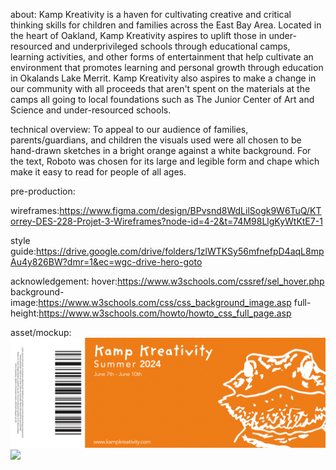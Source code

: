 about:
Kamp Kreativity is a haven for cultivating creative and critical thinking skills for children and families across the East Bay Area. Located in the heart of Oakland, Kamp Kreativity aspires to uplift those in under-resourced and underprivileged schools through educational camps, learning activities, and other forms of entertainment that help cultivate an environment that promotes learning and personal growth through education in Okalands Lake Merrit. Kamp Kreativity also aspires to make a change in our community with all proceeds that aren't spent on the materials at the camps all going to local foundations such as The Junior Center of Art and Science and under-resourced schools. 

technical overview:
To appeal to our audience of families, parents/guardians, and children the visuals used were all chosen to be hand-drawn sketches in a bright orange against a white background. For the text, Roboto was chosen for its large and legible form and chape which make it easy to read for people of all ages. 

pre-production:

wireframes:https://www.figma.com/design/BPvsnd8WdLilSogk9W6TuQ/KTorrey-DES-228-Projet-3-Wireframes?node-id=4-2&t=74M98LlgKyWtKtE7-1

style guide:https://drive.google.com/drive/folders/1zlWTKSy56mfnefpD4aqL8mpAu4y826BW?dmr=1&ec=wgc-drive-hero-goto

acknowledgement:
hover:https://www.w3schools.com/cssref/sel_hover.php
background-image:https://www.w3schools.com/css/css_background_image.asp
full-height:https://www.w3schools.com/howto/howto_css_full_page.asp

asset/mockup:
<img src="img/KTorrey_DES228_Project3_Asset copy 2.pdf">
<img src="img/KTorrey_DES228_Project3_Mockup 2.pdf">
